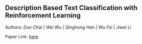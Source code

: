 ## Description Based Text Classification with Reinforcement Learning

Authors: _Duo Chai | Wei Wu | Qinghong Han | Wu Fei | Jiwei Li_

Paper Link: [here](https://arxiv.org/abs/2002.03067)

